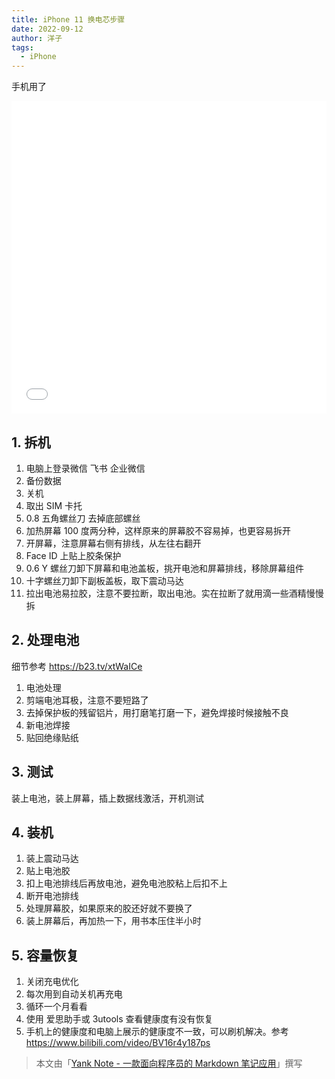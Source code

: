 ```yaml
---
title: iPhone 11 换电芯步骤
date: 2022-09-12
author: 洋子
tags:
  - iPhone
---
```


手机用了

<iframe src="//player.bilibili.com/player.html?aid=815414704&bvid=BV1xG4y1z7h3&cid=829106384&page=1" scrolling="no" border="0" frameborder="no" framespacing="0" allowfullscreen="true" width="100%" height="500px"></iframe>

## 1. 拆机

1.  电脑上登录微信 飞书 企业微信
2.  备份数据
3.  关机
4.  取出 SIM 卡托
5.  0.8 五角螺丝刀 去掉底部螺丝
6.  加热屏幕 100 度两分种，这样原来的屏幕胶不容易掉，也更容易拆开
7.  开屏幕，注意屏幕右侧有排线，从左往右翻开
8.  Face ID 上贴上胶条保护
9.  0.6 Y 螺丝刀卸下屏幕和电池盖板，挑开电池和屏幕排线，移除屏幕组件
10. 十字螺丝刀卸下副板盖板，取下震动马达
11. 拉出电池易拉胶，注意不要拉断，取出电池。实在拉断了就用滴一些酒精慢慢拆

## 2. 处理电池

细节参考 https://b23.tv/xtWaICe

1.  电池处理
2.  剪端电池耳极，注意不要短路了
3.  去掉保护板的残留铝片，用打磨笔打磨一下，避免焊接时候接触不良
4.  新电池焊接
5.  贴回绝缘贴纸

## 3. 测试

装上电池，装上屏幕，插上数据线激活，开机测试

## 4. 装机

1.  装上震动马达
2.  贴上电池胶
3.  扣上电池排线后再放电池，避免电池胶粘上后扣不上
4.  断开电池排线
5.  处理屏幕胶，如果原来的胶还好就不要换了
6.  装上屏幕后，再加热一下，用书本压住半小时

## 5. 容量恢复

1.  关闭充电优化
2.  每次用到自动关机再充电
3.  循环一个月看看
4.  使用 爱思助手或 3utools 查看健康度有没有恢复
5.  手机上的健康度和电脑上展示的健康度不一致，可以刷机解决。参考 https://www.bilibili.com/video/BV16r4y187ps

> 本文由「[Yank Note - 一款面向程序员的 Markdown 笔记应用](https://github.com/purocean/yn)」撰写
